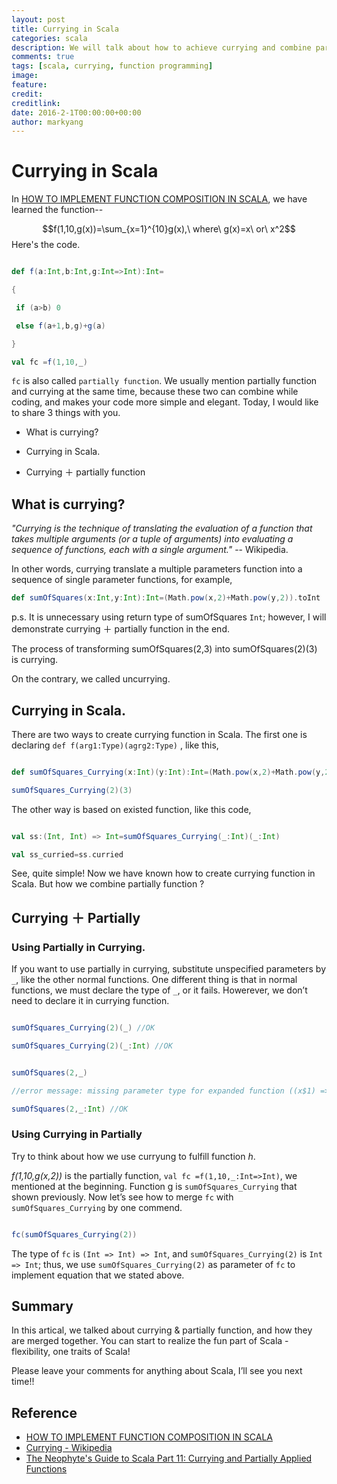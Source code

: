 ```yaml
---
layout: post
title: Currying in Scala
categories: scala
description: We will talk about how to achieve currying and combine partially function, so we can make Scala more powerful!!
comments: true
tags: [scala, currying, function programming]
image:
feature:
credit:
creditlink:
date: 2016-2-1T00:00:00+00:00
author: markyang
---
```

# Currying in Scala



In [HOW TO IMPLEMENT FUNCTION COMPOSITION IN SCALA](http://www.elasticmining.com/post/2015-12-21/how-to-implement-function-composition-in-scala.html), we have learned the function--

$$f(1,10,g(x))=\sum_{x=1}^{10}g(x),\ where\ g(x)=x\ or\ x^2$$
Here's the code.

```scala

def f(a:Int,b:Int,g:Int=>Int):Int=

{

 if (a>b) 0

 else f(a+1,b,g)+g(a)

}

val fc =f(1,10,_)

```


```fc``` is also called ```partially function```. We usually mention partially function and currying at the same time, because these two can combine while coding, and makes your code more simple and elegant.
Today, I would like to share 3 things with you.

*  What is currying?

*  Currying in Scala.

*  Currying ＋ partially function

## What is currying?
*"Currying is the technique of translating the evaluation of a function that takes multiple arguments (or a tuple of arguments) into evaluating a sequence of functions, each with a single argument."* -- Wikipedia.


In other words, currying translate a multiple parameters function into a sequence of single parameter functions,  for example,

```scala
def sumOfSquares(x:Int,y:Int):Int=(Math.pow(x,2)+Math.pow(y,2)).toInt
```

p.s. It is unnecessary using return type of sumOfSquares ```Int```; however, I will demonstrate currying ＋ partially function in the end.

The process of transforming sumOfSquares(2,3) into sumOfSquares(2)(3) is currying.

On the contrary, we called uncurrying.


## Currying in Scala.

There are two ways to create currying function in Scala. The first one is declaring ```def f(arg1:Type)(agrg2:Type)``` , like this,

```scala

def sumOfSquares_Currying(x:Int)(y:Int):Int=(Math.pow(x,2)+Math.pow(y,2)).toInt

sumOfSquares_Currying(2)(3)

```

The other way is based on existed function, like this code,


```scala

val ss:(Int, Int) => Int=sumOfSquares_Currying(_:Int)(_:Int)

val ss_curried=ss.curried

```


See, quite simple! Now we have known how to create currying function in Scala. But how we combine partially function ?



## Currying ＋ Partially

### Using Partially in Currying.

If you want to use partially in currying, substitute unspecified parameters by ```_```, like the other normal functions. One different thing is that in normal functions, we must declare the type of ```_```, or it fails. Howerever, we don’t need to declare it in currying function.


```scala

sumOfSquares_Currying(2)(_) //OK

sumOfSquares_Currying(2)(_:Int) //OK


sumOfSquares(2,_)

//error message: missing parameter type for expanded function ((x$1) => sumOfSquares(2, x$1)) sumOfSquares(2,_)

sumOfSquares(2,_:Int) //OK
```

### Using Currying in Partially

Try to think about how we use curryung to fulfill function *h*.




*f(1,10,g(x,2))* is the partially function, ```val fc =f(1,10,_:Int=>Int)```, we mentioned at the beginning. Function g is ```sumOfSquares_Currying``` that shown previously. Now let’s see how to merge ```fc``` with ```sumOfSquares_Currying``` by one commend.

```scala

fc(sumOfSquares_Currying(2))

```


The type of ```fc``` is ```(Int => Int) => Int```, and ```sumOfSquares_Currying(2)``` is ```Int => Int```; thus, we use ```sumOfSquares_Currying(2)``` as parameter of ```fc``` to implement equation that we stated above.

## Summary

In this artical, we talked about currying & partially function, and how they are merged together. You can start to realize the fun part of Scala - flexibility, one traits of Scala!


Please leave your comments for anything about Scala, I’ll see you next time!!

## Reference
* [HOW TO IMPLEMENT FUNCTION COMPOSITION IN SCALA](http://www.elasticmining.com/post/2015-12-21/how-to-implement-function-composition-in-scala.html)
* [Currying - Wikipedia](https://en.wikipedia.org/wiki/Currying)
* [The Neophyte's Guide to Scala Part 11: Currying and Partially Applied Functions](http://danielwestheide.com/blog/2013/01/30/the-neophytes-guide-to-scala-part-11-currying-and-partially-applied-functions.html)



